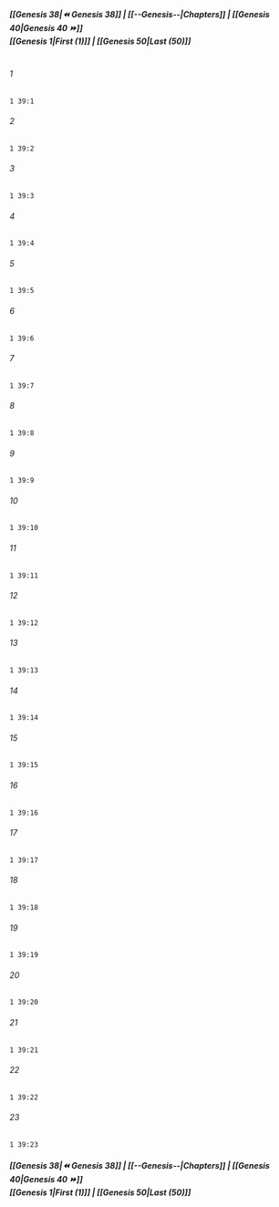 
##### **[[Genesis 38|⏪ Genesis 38]] | [[--Genesis--|Chapters]] | [[Genesis 40|Genesis 40 ⏩]]**<br>**[[Genesis 1|First (1)]] | [[Genesis 50|Last (50)]]**<br><br>

###### 1
``` verse
1 39:1
```
###### 2
``` verse
1 39:2
```
###### 3
``` verse
1 39:3
```
###### 4
``` verse
1 39:4
```
###### 5
``` verse
1 39:5
```
###### 6
``` verse
1 39:6
```
###### 7
``` verse
1 39:7
```
###### 8
``` verse
1 39:8
```
###### 9
``` verse
1 39:9
```
###### 10
``` verse
1 39:10
```
###### 11
``` verse
1 39:11
```
###### 12
``` verse
1 39:12
```
###### 13
``` verse
1 39:13
```
###### 14
``` verse
1 39:14
```
###### 15
``` verse
1 39:15
```
###### 16
``` verse
1 39:16
```
###### 17
``` verse
1 39:17
```
###### 18
``` verse
1 39:18
```
###### 19
``` verse
1 39:19
```
###### 20
``` verse
1 39:20
```
###### 21
``` verse
1 39:21
```
###### 22
``` verse
1 39:22
```
###### 23
``` verse
1 39:23
```

##### **[[Genesis 38|⏪ Genesis 38]] | [[--Genesis--|Chapters]] | [[Genesis 40|Genesis 40 ⏩]]**<br>**[[Genesis 1|First (1)]] | [[Genesis 50|Last (50)]]**
